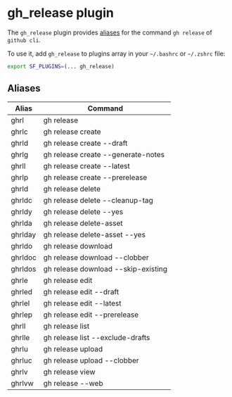 # gh_release plugin

The `gh_release` plugin provides [aliases](#aliases) for the command `gh release` of `github cli`.

To use it, add `gh_release` to plugins array in your `~/.bashrc` or `~/.zshrc` file:

```sh
export SF_PLUGINS=(... gh_release)
```

## Aliases

| Alias   | Command                             |
| ------- | ----------------------------------- |
| ghrl    | gh release                          |
| ghrlc   | gh release create                   |
| ghrld   | gh release create --draft           |
| ghrlg   | gh release create --generate-notes  |
| ghrll   | gh release create --latest          |
| ghrlp   | gh release create --prerelease      |
| ghrld   | gh release delete                   |
| ghrldc  | gh release delete --cleanup-tag     |
| ghrldy  | gh release delete --yes             |
| ghrlda  | gh release delete-asset             |
| ghrlday | gh release delete-asset --yes       |
| ghrldo  | gh release download                 |
| ghrldoc | gh release download --clobber       |
| ghrldos | gh release download --skip-existing |
| ghrle   | gh release edit                     |
| ghrled  | gh release edit --draft             |
| ghrlel  | gh release edit --latest            |
| ghrlep  | gh release edit --prerelease        |
| ghrll   | gh release list                     |
| ghrlle  | gh release list --exclude-drafts    |
| ghrlu   | gh release upload                   |
| ghrluc  | gh release upload --clobber         |
| ghrlv   | gh release view                     |
| ghrlvw  | gh release --web                    |
